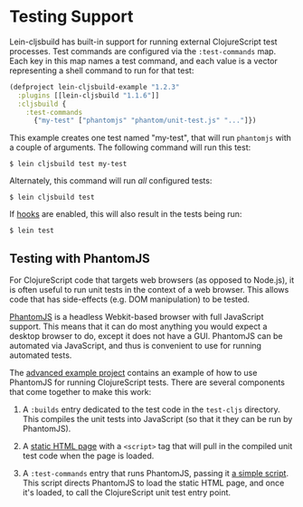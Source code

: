 # Testing Support

Lein-cljsbuild has built-in support for running external ClojureScript test processes.
Test commands are configured via the `:test-commands` map. Each key in this map names
a test command, and each value is a vector representing a shell command to run for that
test:

```clj
(defproject lein-cljsbuild-example "1.2.3"
  :plugins [[lein-cljsbuild "1.1.6"]]
  :cljsbuild {
    :test-commands
      {"my-test" ["phantomjs" "phantom/unit-test.js" "..."]})
```

This example creates one test named "my-test", that will run `phantomjs` with a couple
of arguments. The following command will run this test:

    $ lein cljsbuild test my-test

Alternately, this command will run *all* configured tests:

    $ lein cljsbuild test

If [hooks](https://github.com/emezeske/lein-cljsbuild#hooks) are enabled, this will also result in the tests being run:

    $ lein test

## Testing with PhantomJS

For ClojureScript code that targets web browsers (as opposed to Node.js), it is often
useful to run unit tests in the context of a web browser. This allows code that has
side-effects (e.g. DOM manipulation) to be tested.

[PhantomJS](http://www.phantomjs.org) is a headless Webkit-based browser with full
JavaScript support. This means that it can do most anything you would expect a desktop
browser to do, except it does not have a GUI. PhantomJS can be automated via JavaScript,
and thus is convenient to use for running automated tests.

The [advanced example project](https://github.com/emezeske/lein-cljsbuild/blob/1.1.6/example-projects/advanced)
contains an example of how to use PhantomJS for running ClojureScript tests. There are several
components that come together to make this work:

1. A `:builds` entry dedicated to the test code in the `test-cljs` directory. This compiles
the unit tests into JavaScript (so that it they can be run by PhantomJS).

2. A
[static HTML page](https://github.com/emezeske/lein-cljsbuild/blob/1.1.6/example-projects/advanced/resources/private/html/unit-test.html)
with a `<script>` tag that will pull in the compiled unit test code when the page is loaded.

3. A `:test-commands` entry that runs PhantomJS, passing it
[a simple script](https://github.com/emezeske/lein-cljsbuild/blob/1.1.6/example-projects/advanced/phantom/unit-test.js). This
script directs PhantomJS to load the static HTML page, and once it's loaded, to
call the ClojureScript unit test entry point.
